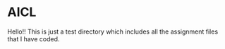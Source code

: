 # AICL
Hello!!
This is just a test directory which includes all the assignment files that I have coded.
